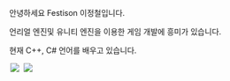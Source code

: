  안녕하세요 Festison 이정철입니다. 
	
 언리얼 엔진및 유니티 엔진을 이용한 게임 개발에 흥미가 있습니다. 
	
 현재 C++, C# 언어를 배우고 있습니다.




 <img src = "https://img.shields.io/badge/-C++-black?style=flat&logo=c%2B%2B" style="height : auto; margin-left : 2px; margin-right : 2px;"/> <img src="https://img.shields.io/badge/unreal%20engine%20-%23313131.svg?&style=flat&logo=unreal%20engine&logoColor=white" style="height : auto; margin-left : 2px; margin-right : 2px;"/>

<!---
Festison/Festison is a ✨ special ✨ repository because its `README.md` (this file) appears on your GitHub profile.
You can click the Preview link to take a look at your changes.
--->
